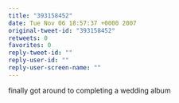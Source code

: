```yaml
---
title: "393158452"
date: Tue Nov 06 18:57:37 +0000 2007
original-tweet-id: "393158452"
retweets: 0
favorites: 0
reply-tweet-id: ""
reply-user-id: ""
reply-user-screen-name: ""
---
```

finally got around to completing a wedding album
